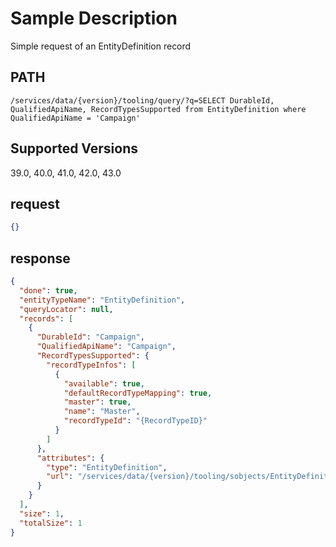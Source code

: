 # Sample Description
Simple request of an EntityDefinition record

## PATH
```
/services/data/{version}/tooling/query/?q=SELECT DurableId, QualifiedApiName, RecordTypesSupported from EntityDefinition where QualifiedApiName = 'Campaign'
```
## Supported Versions
39.0, 40.0, 41.0, 42.0, 43.0

## request
 ```json
 {}
```

## response
```json
{
  "done": true,
  "entityTypeName": "EntityDefinition",
  "queryLocator": null,
  "records": [
    {
      "DurableId": "Campaign",
      "QualifiedApiName": "Campaign",
      "RecordTypesSupported": {
        "recordTypeInfos": [
          {
            "available": true,
            "defaultRecordTypeMapping": true,
            "master": true,
            "name": "Master",
            "recordTypeId": "{RecordTypeID}"
          }
        ]
      },
      "attributes": {
        "type": "EntityDefinition",
        "url": "/services/data/{version}/tooling/sobjects/EntityDefinition/Campaign"
      }
    }
  ],
  "size": 1,
  "totalSize": 1
}
```
